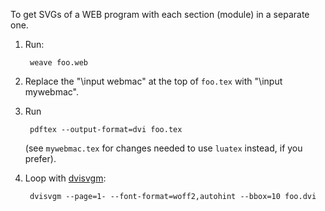 To get SVGs of a WEB program with each section (module) in a separate one.

1. Run:

        weave foo.web
  
2. Replace the "\input webmac" at the top of `foo.tex` with "\input mywebmac".

3. Run

        pdftex --output-format=dvi foo.tex

   (see `mywebmac.tex` for changes needed to use `luatex` instead, if you prefer).

4. Loop with [dvisvgm](https://dvisvgm.de/Manpage/):

        dvisvgm --page=1- --font-format=woff2,autohint --bbox=10 foo.dvi
